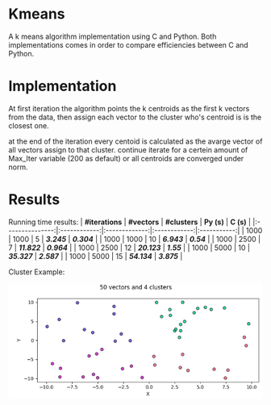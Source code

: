 # Kmeans
A k means algorithm implementation using C and Python.
Both implementations comes in order to compare efficiencies between C and Python.


# Implementation
At first iteration the algorithm points the k centroids as the first k vectors from the data,
then assign each vector to the cluster who's centroid is is the closest one.

at the end of the iteration every centoid is calculated as the avarge vector of all vectors assign to that cluster.
continue iterate for a certein amount of Max_Iter variable (200 as default) or all centroids are converged under norm.

# Results
Running time results:
| **#iterations** | **#vectors** | **#clusters** |  **Py (s)**  |  **C (s)**  |
|:---------------:|:------------:|:-------------:|:------------:|:-----------:|
|       1000      |     1000     |       5       |  **_3.245_** | **_0.304_** |
|       1000      |     1000     |       10      |  **_6.943_** |  **_0.54_** |
|       1000      |     2500     |       7       | **_11.822_** | **_0.964_** |
|       1000      |     2500     |       12      | **_20.123_** |  **_1.55_** |
|       1000      |     5000     |       10      | **_35.327_** | **_2.587_** |
|       1000      |     5000     |       15      | **_54.134_** | **_3.875_** |

Cluster Example:

![example1](View/figEx.png)
